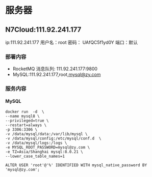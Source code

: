 # 服务器
## N7Cloud:111.92.241.177
ip:111.92.241.177
用户名：root
密码： UAfQC5f1yd0Y
端口：默认

### 部署内容
- RocketMQ 消息队列: 111.92.241.177:9800
- MySQL:111.92.241.177,root,mysql@zy.com


### 服务内容
#### MySQL
```shell
docker run  -d  \
--name mysql8 \
--privileged=true \
--restart=always \
-p 3306:3306 \
-v /data/mysql/data:/var/lib/mysql \
-v /data/mysql/config:/etc/mysql/conf.d  \
-v /data/mysql/logs:/logs \
-e MYSQL_ROOT_PASSWORD=mysql@zy.com \
-e TZ=Asia/Shanghai mysql:8.0.21 \
--lower_case_table_names=1  
```

```shell
ALTER USER 'root'@'%' IDENTIFIED WITH mysql_native_password BY 'mysql@zy.com';
```

